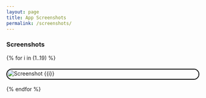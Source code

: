 ```yaml
---
layout: page
title: App Screenshots
permalink: /screenshots/
---
```


### Screenshots ###

<div style="display: grid; grid-template-columns: repeat(auto-fit, minmax(250px, 1fr)); gap: 20px; margin-bottom: 30px;">
  {% for i in (1..19) %}
    <a href="{{ '/assets/screenshots/' | append: i | append: '.png' | relative_url }}" target="_blank">
      <img src="{{ '/assets/screenshots/' | append: i | append: '.png' | relative_url }}" 
           alt="Screenshot {{i}}"
           style="width: 100%; border-radius: 25px; transition: transform 0.2s; border: 2px solid black;"
           onmouseover="this.style.transform='scale(1.05)'" 
           onmouseout="this.style.transform='scale(1)'"/>
    </a>
  {% endfor %}
</div>

